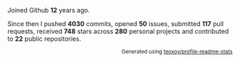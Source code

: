 Joined Github **12** years ago.

Since then I pushed **4030** commits, opened **50** issues, submitted **117** pull requests, received **748** stars across **280** personal projects and contributed to **22** public repositories.

<p align="right"><sub>Generated using <a href="https://github.com/marketplace/actions/profile-readme-stats">teoxoy/profile-readme-stats</a></sub></p>
